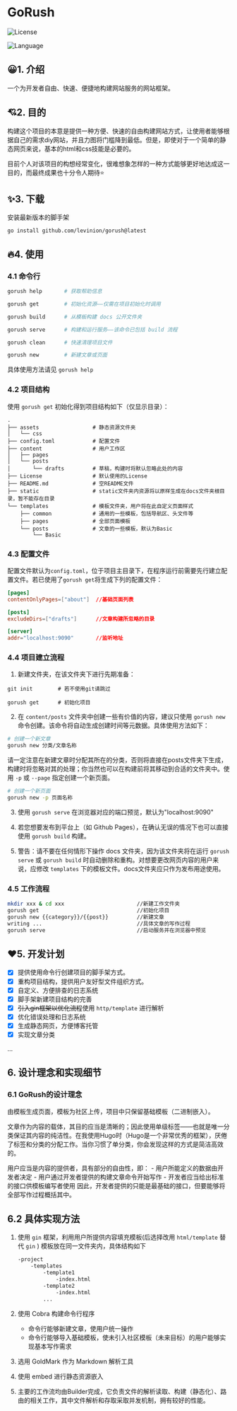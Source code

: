 # GoRush

![License](https://img.shields.io/badge/license-Apache--2.0-orange)

![Language](https://img.shields.io/badge/language-go-brightgreen)

## 😀1. 介绍

一个为开发者自由、快速、便捷地构建网站服务的网站框架。

## 💘2. 目的

构建这个项目的本意是提供一种方便、快速的自由构建网站方式，让使用者能够根据自己的需求diy网站，并且力图将门槛降到最低。但是，即使对于一个简单的静态网页来说，基本的html和css技能是必要的。

目前个人对该项目的构想经常变化，很难想象怎样的一种方式能够更好地达成这一目的，而最终成果也十分令人期待:star:

## ✨3. 下载

安装最新版本的脚手架

```shell
go install github.com/levinion/gorush@latest
```

## 🔥4. 使用

### 4.1 命令行

```sh
gorush help       # 获取帮助信息

gorush get        # 初始化资源——仅需在项目初始化时调用

gorush build      # 从模板构建 docs 公开文件夹

gorush serve      # 构建和运行服务——该命令已包括 build 流程

gorush clean      # 快速清理项目文件

gorush new        # 新建文章或页面
```
具体使用方法请见 `gorush help`

### 4.2 项目结构

使用 `gorush get` 初始化得到项目结构如下（仅显示目录）：

```shell
.
├── assets                 # 静态资源文件夹
│   └── css
├── config.toml            # 配置文件
├── content                # 用户工作区
│   ├── pages              
│   └── posts
│       └── drafts         # 草稿，构建时将默认忽略此处的内容
├── License                # 默认使用的License
├── README.md              # 空README文件
├── static                 # static文件夹内资源将以原样生成在docs文件夹根目录，暂不能存在目录
└── templates              # 模板文件夹，用户将在此自定义页面样式
    ├── common             # 通用的一些模板，包括导航区、头文件等
    ├── pages              # 全部页面模板
    └── posts              # 文章的一些模板，默认为Basic
        └── Basic

```

### 4.3 配置文件

配置文件默认为`config.toml`，位于项目主目录下，在程序运行前需要先行建立配置文件。若已使用了`gorush get`将生成下列的配置文件：

```toml
[pages]
contentOnlyPages=["about"]  //基础页面列表

[posts]
excludeDirs=["drafts"]      //文章构建所忽略的目录

[server]
addr="localhost:9090"       //监听地址
```

### 4.4 项目建立流程

1. 新建文件夹，在该文件夹下进行先期准备：

```shell
git init        # 若不使用git请跳过

gorush get      # 初始化项目
```

2. 在 `content/posts` 文件夹中创建一些有价值的内容，建议只使用 `gorush new` 命令创建。该命令将自动生成创建时间等元数据。具体使用方法如下：

```sh
# 创建一个新文章
gorush new 分类/文章名称  
```
请一定注意在新建文章时分配其所在的分类，否则将直接在posts文件夹下生成，构建时将忽略对其的处理；你当然也可以在构建前将其移动到合适的文件夹中。使用 `-p` 或 `--page` 指定创建一个新页面。
```sh
# 创建一个新页面
gorush new -p 页面名称  
```
3. 使用 `gorush serve` 在浏览器对应的端口预览，默认为"localhost:9090"

4. 若您想要发布到平台上（如 Github Pages），在确认无误的情况下也可以直接使用 `gorush build` 构建。

5. 警告：请不要在任何情形下操作 docs 文件夹，因为该文件夹将在运行 `gorush serve` 或 `gorush build` 时自动删除和重构。对想要更改网页内容的用户来说，应修改 `templates` 下的模板文件。docs文件夹应只作为发布用途使用。

### 4.5 工作流程
```sh
mkdir xxx & cd xxx                       //新建工作文件夹
gorush get                               //初始化项目
gorush new {{category}}/{{post}}         //新建文章
writing ...                              //具体文章的写作过程
gorush serve                             //启动服务并在浏览器中预览
```

## ❤️5. 开发计划

- [x] 提供使用命令行创建项目的脚手架方式。
- [x] 重构项目结构，提供用户友好型文件组织方式。
- [x] 自定义、方便排查的日志系统
- [x] 脚手架新建项目结构的完善
- [x] ~~引入gin框架以优化流程~~使用 `http/template` 进行解析
- [x] 优化错误处理和日志系统
- [x] 生成静态网页，方便博客托管
- [x] 实现文章分类

...

## 6. 设计理念和实现细节

### 6.1 GoRush的设计理念

由模板生成页面，模板为社区上传，项目中只保留基础模板（二进制嵌入）。

文章作为内容的载体，其目的应当是清晰的；因此使用单级标签——也就是唯一分类保证其内容的纯洁性。在我使用Hugo时（Hugo是一个非常优秀的框架），厌倦了标签和分类的分配工作。当你习惯了单分类，你会发现这样的方式是简洁高效的。

用户应当是内容的提供者，具有部分的自由性，即：
    - 用户所能定义的数据由开发者决定
    - 用户通过开发者提供的构建文章命令开始写作
    - 开发者应当给出标准的接口供模板编写者使用
因此，开发者提供的只能是最基础的接口，但要能够将全部写作过程概括其中。

## 6.2 具体实现方法

1. 使用 `gin` 框架，利用用户所提供内容填充模板(后选择改用 `html/template` 替代 `gin` )
    模板放在同一文件夹内，具体结构如下
    ```sh
    -project
        -templates
            -template1
                -index.html
            -template2
                -index.html
            ...
    ```
2. 使用 Cobra 构建命令行程序
   - 命令行能够新建文章，使用户统一操作
   - 命令行能够导入基础模板，使未引入社区模板（未来目标）的用户能够实现基本写作需求

3. 选用 GoldMark 作为 Markdown 解析工具

4. 使用 embed 进行静态资源嵌入

5. 主要的工作流均由Builder完成，它负责文件的解析读取、构建（静态化）、路由的相关工作，其中文件解析和存取采取并发机制，拥有较好的性能。
